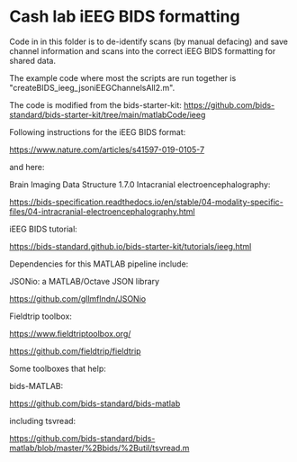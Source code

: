 # Cash lab iEEG BIDS formatting

Code in in this folder is to de-identify scans (by manual defacing) and save channel information and scans into the correct iEEG BIDS formatting for shared data. 

The example code where most the scripts are run together is "createBIDS_ieeg_jsoniEEGChannelsAll2.m". 

The code is modified from the bids-starter-kit:
https://github.com/bids-standard/bids-starter-kit/tree/main/matlabCode/ieeg

Following instructions for the iEEG BIDS format:

https://www.nature.com/articles/s41597-019-0105-7 

and here:

Brain Imaging Data Structure 1.7.0 Intacranial electroencephalography:

https://bids-specification.readthedocs.io/en/stable/04-modality-specific-files/04-intracranial-electroencephalography.html 

iEEG BIDS tutorial: 

https://bids-standard.github.io/bids-starter-kit/tutorials/ieeg.html 

Dependencies for this MATLAB pipeline include:

JSONio: a MATLAB/Octave JSON library

https://github.com/gllmflndn/JSONio 

Fieldtrip toolbox: 

https://www.fieldtriptoolbox.org/

https://github.com/fieldtrip/fieldtrip

Some toolboxes that help:

bids-MATLAB:

https://github.com/bids-standard/bids-matlab

including tsvread:

https://github.com/bids-standard/bids-matlab/blob/master/%2Bbids/%2Butil/tsvread.m



